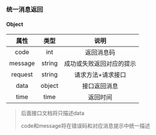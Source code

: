 ### 统一消息返回

#### Object

|  属性   |  类型  |           说明           |
| :-----: | :----: | :----------------------: |
|  code   |  int   |        返回消息码        |
| message | string | 成功或失败返回对应的提示 |
| request | string |    请求方法+请求接口     |
|  data   | object |       接口返回消息       |
|  time   |  time  |         返回时间         |

> 后面接口文档将只描述data
>
> code和message将在错误码和对应消息提示中统一描述

